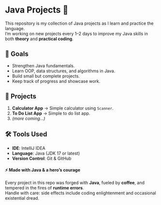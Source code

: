 # Java Projects 🚀

This repository is my collection of Java projects as I learn and practice the language.  
I’m working on new projects every 1–2 days to improve my Java skills in both **theory** and **practical coding**.

## 🎯 Goals

- Strengthen Java fundamentals.
- Learn OOP, data structures, and algorithms in Java.
- Build small but complete projects.
- Keep track of progress and showcase work.

## 📂 Projects

1. **Calculator App** → Simple calculator using `Scanner`.
2. **To Do List App** → Simple to do list app.
3. _(more coming...)_

## 🛠️ Tools Used

- **IDE**: IntelliJ IDEA  
- **Language**: Java (JDK 17 or latest)  
- **Version Control**: Git & GitHub
  
#### ⚡ Made with Java & a hero’s courage

Every project in this repo was forged with **Java**, fueled by **coffee**, and tempered in the fires of **runtime errors**.  
Handle with care: side effects include coding enlightenment and occasional existential dread.

